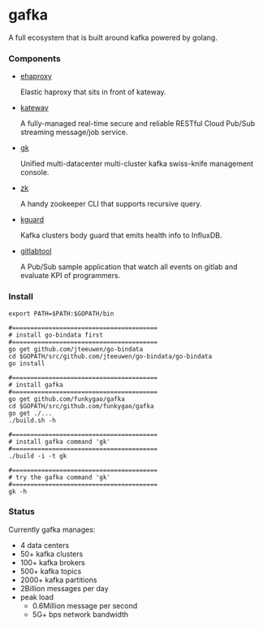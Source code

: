 # gafka 

A full ecosystem that is built around kafka powered by golang.

### Components

- [ehaproxy](https://github.com/funkygao/gafka/tree/master/cmd/ehaproxy)

  Elastic haproxy that sits in front of kateway.

- [kateway](https://github.com/funkygao/gafka/tree/master/cmd/kateway)

  A fully-managed real-time secure and reliable RESTful Cloud Pub/Sub streaming message/job service.

- [gk](https://github.com/funkygao/gafka/tree/master/cmd/gk)
 
  Unified multi-datacenter multi-cluster kafka swiss-knife management console.

- [zk](https://github.com/funkygao/gafka/tree/master/cmd/zk)

  A handy zookeeper CLI that supports recursive query.

- [kguard](https://github.com/funkygao/gafka/tree/master/cmd/kguard)

  Kafka clusters body guard that emits health info to InfluxDB.

- [gitlabtool](https://github.com/funkygao/gafka/tree/master/cmd/gitlabtool)

  A Pub/Sub sample application that watch all events on gitlab and evaluate KPI of programmers.

### Install

    export PATH=$PATH:$GOPATH/bin

    #========================================
    # install go-bindata first
    #========================================
    go get github.com/jteeuwen/go-bindata
    cd $GOPATH/src/github.com/jteeuwen/go-bindata/go-bindata
    go install

    #========================================
    # install gafka
    #========================================
    go get github.com/funkygao/gafka
    cd $GOPATH/src/github.com/funkygao/gafka
    go get ./...
    ./build.sh -h

    #========================================
    # install gafka command 'gk'
    #========================================
    ./build -i -t gk

    #========================================
    # try the gafka command 'gk'
    #========================================
    gk -h

### Status

Currently gafka manages:

- 4 data centers 
- 50+ kafka clusters
- 100+ kafka brokers
- 500+ kafka topics
- 2000+ kafka partitions
- 2Billion messages per day
- peak load
  - 0.6Million message per second
  - 5G+ bps network bandwidth
